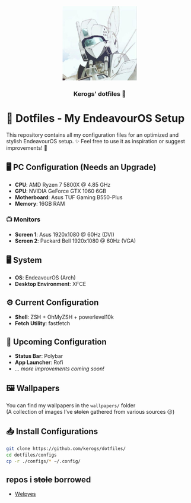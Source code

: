 <div align="center">
<img alt="Profiles Pictures" src="https://raw.githubusercontent.com/kerogs/kerogs/refs/heads/main/.ksinf/profile/profile_use.png" width="200" height="200"/>
<h3> Kerogs' dotfiles 📁</h3>
</div>

# 🚀 Dotfiles - My EndeavourOS Setup
This repository contains all my configuration files for an optimized and stylish EndeavourOS setup. ✨
Feel free to use it as inspiration or suggest improvements! 🚀

## 🖥️ PC Configuration (Needs an Upgrade)

- **CPU**: AMD Ryzen 7 5800X @ 4.85 GHz  
- **GPU**: NVIDIA GeForce GTX 1060 6GB  
- **Motherboard**: Asus TUF Gaming B550-Plus  
- **Memory**: 16GB RAM  

### 📺 Monitors  
- **Screen 1**: Asus 1920x1080 @ 60Hz (DVI)  
- **Screen 2**: Packard Bell 1920x1080 @ 60Hz (VGA)  


## 🖥️ System
- **OS**: EndeavourOS (Arch)  
- **Desktop Environment**: XFCE  

## ⚙️ Current Configuration
- **Shell**: ZSH + OhMyZSH + powerlevel10k  
- **Fetch Utility**: fastfetch  

## 🔧 Upcoming Configuration
- **Status Bar**: Polybar  
- **App Launcher**: Rofi  
- *... more improvements coming soon!*  

## 🖼️ Wallpapers
You can find my wallpapers in the `wallpapers/` folder  
(A collection of images I’ve ~~stolen~~ gathered from various sources 😉)  

## 📥 Install Configurations
```sh
git clone https://github.com/kerogs/dotfiles/
cd dotfiles/configs
cp -r ./configs/* ~/.config/
```

## repos i ~~stole~~ borrowed
- [Welpyes](https://github.com/Welpyes/fedora-rice/tree/Tokyo-night)